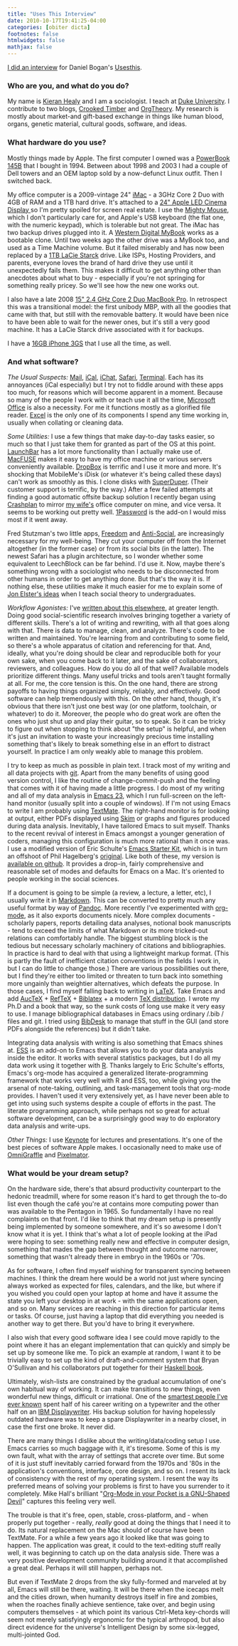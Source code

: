 ```yaml
---
title: "Uses This Interview"
date: 2010-10-17T19:41:25-04:00
categories: [obiter dicta]
footnotes: false
htmlwidgets: false
mathjax: false
---
```



[I did an interview](https://usesthis.com/interviews/kieran.healy/) for Daniel Bogan's [Usesthis](https://usesthis.com/). 


### Who are you, and what do you do?

My name is [Kieran Healy](http://www.kieranhealy.org/ "Kieran's website.") and I am a sociologist. I teach at [Duke University](http://www.duke.edu/ "Duke University's website."). I contribute to two blogs, [Crooked Timber](http://crookedtimber.org/ "Crooked Timber.") and [OrgTheory](http://orgtheory.wordpress.com/ "OrgTheory."). My research is mostly about market-and gift-based exchange in things like human blood, organs, genetic material, cultural goods, software, and ideas.

### What hardware do you use?

Mostly things made by Apple. The first computer I owned was a [PowerBook 145B][powerbook-145b] that I bought in 1994. Between about 1998 and 2003 I had a couple of Dell towers and an OEM laptop sold by a now-defunct Linux outfit. Then I switched back. 

My office computer is a 2009-vintage 24" [iMac][] - a 3GHz Core 2 Duo with 4GB of RAM and a 1TB hard drive. It's attached to a [24" Apple LED Cinema Display ][cinema-display] so I'm pretty spoiled for screen real estate. I use the [Mighty Mouse][mighty-mouse], which I don't particularly care for, and Apple's USB keyboard (the flat one, with the numeric keypad), which is tolerable but not great. The iMac has two backup drives plugged into it. A [Western Digital MyBook][my-book-for-mac] works as a bootable clone. Until two weeks ago the other drive was a MyBook too, and used as a Time Machine volume. But it failed miserably and has now been replaced by a [1TB LaCie Starck][starck] drive. Like ISPs, Hosting Providers, and parents, everyone loves the brand of hard drive they use until it unexpectedly fails them. This makes it difficult to get anything other than anecdotes about what to buy - especially if you're not springing for something really pricey. So we'll see how the new one works out.

I also have a late 2008 [15" 2.4 GHz Core 2 Duo MacBook Pro][macbook-pro]. In retrospect this was a transitional model: the first unibody MBP, with all the goodies that came with that, but still with the removable battery. It would have been nice to have been able to wait for the newer ones, but it's still a very good machine. It has a LaCie Starck drive associated with it for backups.  

I have a [16GB iPhone 3GS][iphone-3gs] that I use all the time, as well.

### And what software?

_The Usual Suspects:_ [Mail][], [iCal][], [iChat][], [Safari][], [Terminal][]. Each has its annoyances (iCal especially) but I try not to fiddle around with these apps too much, for reasons which will become apparent in a moment. Because so many of the people I work with or teach use it all the time, [Microsoft Office][office] is also a necessity. For me it functions mostly as a glorified file reader. [Excel][] is the only one of its components I spend any time working in, usually when collating or cleaning data. 

_Some Utilities:_ I use a few things that make day-to-day tasks easier, so much so that I just take them for granted as part of the OS at this point. [LaunchBar][] has a lot more functionality than I actually make use of. [MacFUSE][] makes it easy to have my office machine or various servers conveniently available. [DropBox][] is terrific and I use it more and more. It's shocking that MobileMe's iDisk (or whatever it's being called these days) can't work as smoothly as this. I clone disks with [SuperDuper][]. (Their customer support is terrific, by the way.) After a few failed attempts at finding a good automatic offsite backup solution I recently began using [Crashplan][] to mirror [my wife's](http://lapaul.org/ "L.A. Paul's website.") office computer on mine, and vice versa. It seems to be working out pretty well. [1Password][] is the add-on I would miss most if it went away. 

Fred Stutzman's two little apps, [Freedom][] and [Anti-Social][anti-social], are increasingly necessary for my well-being. They cut your computer off from the Internet altogether (in the former case) or from its social bits (in the latter). The newest Safari has a plugin architecture, so I wonder whether some equivalent to LeechBlock can be far behind. I'd use it. Now, maybe there's something wrong with a sociologist who needs to be disconnected from other humans in order to get anything done. But that's the way it is. If nothing else, these utilities make it much easier for me to explain some of [Jon Elster's ideas](http://www.powells.com/biblio/61-9780521665612-1 "A book about 'Rationality, Precommitment, and Constraints'.") when I teach social theory to undergraduates.

_Workflow Agonistes:_ I've [written about this elsewhere](http://www.kieranhealy.org/files/misc/workflow-apps.pdf "Kieran's writeup on 'Choosing Your Workflow Applications' (PDF)."), at greater length. Doing good social-scientific research involves bringing together a variety of different skills. There's a lot of writing and rewriting, with all that goes along with that. There is data to manage, clean, and analyze. There's code to be written and maintained. You're learning from and contributing to some field, so there's a whole apparatus of citation and referencing for that. And, ideally, what you're doing should be clear and reproducible both for your own sake, when you come back to it later, and the sake of collaborators, reviewers, and colleagues. How do you do all of that well? Available models prioritize different things. Many useful tricks and tools aren't taught formally at all. For me, the core tension is this. On the one hand, there are strong payoffs to having things organized simply, reliably, and effectively. Good software can help tremendously with this. On the other hand, though, it's obvious that there isn't just one best way (or one platform, toolchain, or whatever) to do it. Moreover, the people who do great work are often the ones who just shut up and play their guitar, so to speak. So it can be tricky to figure out when stopping to think about "the setup" is helpful, and when it's just an invitation to waste your increasingly precious time installing something that's likely to break something else in an effort to distract yourself. In practice I am only weakly able to manage this problem.

I try to keep as much as possible in plain text. I track most of my writing and all data projects with [git][]. Apart from the many benefits of using good version control, I like the routine of change-commit-push and the feeling that comes with it of having made a little progress. I do most of my writing and all of my data analysis in [Emacs 23][emacs-for-mac-os-x], which I run full-screen on the left-hand monitor (usually split into a couple of windows). If I'm not using Emacs to write I am probably using [TextMate][]. The right-hand monitor is for looking at output, either PDFs displayed using [Skim][] or graphs and figures produced during data analysis. Inevitably, I have tailored Emacs to suit myself. Thanks to the recent revival of interest in Emacs amongst a younger generation of coders, managing this configuration is much more rational than it once was. I use a modified version of Eric Schulte's [Emacs Starter Kit](http://eschulte.github.com/emacs-starter-kit/ "A collection of sane Emacs defaults."), which is in turn an offshoot of Phil Hagelberg's [original](http://github.com/technomancy/emacs-starter-kit#readme "A collection of sane Emacs defaults."). Like both of these, my version is [available on github](http://kjhealy.github.com/emacs-starter-kit/ "Kieran's Emacs Starter Kit for the Social Sciences."). It provides a drop-in, fairly comprehensive and reasonable set of modes and defaults for Emacs on a Mac. It's oriented to people working in the social sciences.

If a document is going to be simple (a review, a lecture, a letter, etc), I usually write it in [Markdown][]. This can be converted to pretty much any useful format by way of [Pandoc][]. More recently I've experimented with [org-mode][], as it also exports documents nicely. More complex documents - scholarly papers, reports detailing data analyses, notional book manuscripts - tend to exceed the limits of what Markdown or its more tricked-out relations can comfortably handle. The biggest stumbling block is the tedious but necessary scholarly machinery of citations and bibliographies. In practice is hard to deal with that using a lightweight markup format. (This is partly the fault of inefficient citation conventions in the fields I work in, but I can do little to change those.)  There are various possibilities out there, but I find they're either too limited or threaten to turn back into something more ungainly than weightier alternatives, which defeats the purpose. In those cases, I find myself falling back to writing in [LaTeX][]. Take Emacs and add [AucTeX][] + [RefTeX][] + [Biblatex][] + a modern [TeX distribution][mactex]. I wrote my Ph.D and a book that way, so the sunk costs of long use make it very easy to use. I manage bibliographical databases in Emacs using ordinary /.bib / files and git. I tried using [BibDesk][] to manage that stuff in the GUI (and store PDFs alongside the references) but it didn't take. 

Integrating data analysis with writing is also something that Emacs shines at. [ESS][] is an add-on to Emacs that allows you to do your data analysis inside the editor. It works with several statistics packages, but I do all my data work using it together with [R][]. Thanks largely to Eric Schulte's efforts, Emacs's org-mode has acquired a generalized literate-programming framework that works very well with R and ESS, too, while giving you the arsenal of note-taking, outlining, and task-management tools that org-mode provides. I haven't used it very extensively yet, as I have never been able to get into using such systems despite a couple of efforts in the past. The literate programming approach, while perhaps not so great for actual software development, can be a surprisingly good way to do exploratory data analysis and write-ups. 

_Other Things:_ I use [Keynote][] for lectures and presentations. It's one of the best pieces of software Apple makes. I occasionally need to make use of [OmniGraffle][] and [Pixelmator][].

### What would be your dream setup?

On the hardware side, there's that absurd productivity counterpart to the hedonic treadmill, where for some reason it's hard to get through the to-do list even though the café you're at contains more computing power than was available to the Pentagon in 1965. So fundamentally I have no real complaints on that front. I'd like to think that my dream setup is presently being implemented by someone somewhere, and it's so awesome I don't know what it is yet. I think that's what a lot of people looking at the iPad were hoping to see: something really new and effective in computer design, something that mades the gap between thought and outcome narrower, something that wasn't already there in embryo in the 1960s or '70s. 

As for software, I often find myself wishing for transparent syncing between machines. I think the dream here would be a world not just where syncing always worked as expected for files, calendars, and the like, but where if you wished you could open your laptop at home and have it assume the state you left your desktop in at work - with the same applications open, and so on. Many services are reaching in this direction for particular items or tasks. Of course, just having a laptop that did everything you needed is another way to get there. But you'd have to bring it everywhere. 

I also wish that every good software idea I see could move rapidly to the point where it has an elegant implementation that can quickly and simply be set up by someone like me. To pick an example at random, I want it to be trivially easy to set up the kind of draft-and-comment system that Bryan O'Sullivan and his collaborators put together for their [Haskell book](http://book.realworldhaskell.org/read/ "The 'Real World Haskell' book."). 

Ultimately, wish-lists are constrained by the gradual accumulation of one's own habitual way of working. It can make transitions to new things, even wonderful new things, difficult or irrational. One of the [smartest people I've ever known](http://en.wikipedia.org/wiki/David_Kellogg_Lewis "The Wikipedia entry for David Kellogg Lewis.") spent half of his career writing on a typewriter and the other half on an [IBM Displaywriter][displaywriter]. His backup solution for having hopelessly outdated hardware was to keep a spare Displaywriter in a nearby closet, in case the first one broke. It never did.

There are many things I dislike about the writing/data/coding setup I use. Emacs carries so much baggage with it, it's tiresome. Some of this is my own fault, what with the array of settings that accrete over time. But some of it is just stuff inevitably carried forward from the 1970s and '80s in the application's conventions, interface, core design, and so on. I resent its lack of consistency with the rest of my operating system. I resent the way its preferred means of solving your problems is first to have you surrender to it completely. Mike Hall's brilliant "[Org-Mode in your Pocket is a GNU-Shaped Devil](http://mph.puddingbowl.org/2010/02/org-mode-in-your-pocket-is-a-gnu-shaped-devil/ "A post on org-mode and iPhones by Mike Hall.")" captures this feeling very well. 

The trouble is that it's free, open, stable, cross-platform, and - when properly put together - really, _really_ good at doing the things that I need it to do. Its natural replacement on the Mac should of course have been TextMate. For a while a few years ago it looked like that was going to happen. The application was great, it could to the text-editing stuff really well, it was beginning to catch up on the data analysis side. There was a very positive development community building around it that accomplished a great deal. Perhaps it will still happen, perhaps not.

But even if TextMate 2 drops from the sky fully-formed and marveled at by all, Emacs will still be there, waiting. It will be there when the icecaps melt and the cities drown, when humanity destroys itself in fire and zombies, when the roaches finally achieve sentience, take over, and begin using computers themselves - at which point its various Ctrl-Meta key-chords will seem not merely satisfyingly ergonomic for the typical arthropod, but also direct evidence for the universe's Intelligent Design by some six-legged, multi-jointed God.

[1password]: https://1password.com "Password management software for Mac OS X."
[anti-social]: https://freedom.to/ "Productivity software that locks you out of social networking sites."
[auctex]: http://www.gnu.org/software/auctex/ "An Emacs package for TeX support."
[bibdesk]: https://bibdesk.sourceforge.net/ "A bibliography manager for Mac OS X."
[biblatex]: https://ctan.org/pkg/biblatex "Software for supporting bibliographies in LaTeX."
[cinema-display]: https://en.wikipedia.org/wiki/Apple_Cinema_Display "An LCD display."
[crashplan]: https://www.crashplan.com/en-us/ "An online backup service."
[displaywriter]: https://www.ibm.com/ibm/history/exhibits/pc/pc_8.html "An old desktop text processor."
[dropbox]: https://www.dropbox.com/ "Online syncing and storage."
[emacs-for-mac-os-x]: https://emacsformacosx.com/ "Mac builds of Emacs."
[ess]: https://ess.r-project.org/ "An Emacs package for statistical analysis program support."
[excel]: https://www.microsoft.com/en-us/microsoft-365/excel "A spreadsheet application."
[freedom]: https://freedom.to/ "Productivity software that locks you away from the Internet."
[git]: https://git-scm.com/ "A version control system."
[ical]: https://en.wikipedia.org/wiki/Calendar_(Apple) "The calendar software included with macOS."
[ichat]: https://en.wikipedia.org/wiki/IChat "An AIM/Jabber client included with Mac OS X."
[imac]: https://www.apple.com/imac-24/ "An all-in-one computer."
[iphone-3gs]: https://en.wikipedia.org/wiki/IPhone_3GS "A 3 megapixel smartphone."
[keynote]: https://www.apple.com/keynote/ "Presentation software for the Mac."
[latex]: https://www.latex-project.org/ "Typesetting software."
[launchbar]: https://www.obdev.at/products/launchbar/index.html "An application launcher and data manager for the Mac."
[macbook-pro]: https://www.apple.com/macbook-pro/ "A laptop."
[macfuse]: https://code.google.com/archive/p/macfuse "A system for adding third-party file systems to Mac OS X."
[mactex]: https://tug.org/mactex/ "A version of TeX for the Mac."
[mail]: https://en.wikipedia.org/wiki/Mail_(application) "The default Mac OS X mail client."
[markdown]: https://daringfireball.net/projects/markdown/ "An email-like format for marking up text."
[mighty-mouse]: https://en.wikipedia.org/wiki/Apple_Mighty_Mouse "A wireless mouse."
[my-book-for-mac]: https://www.wd.com/en/products/products.aspx?id=250 "An external hard drive."
[office]: https://www.microsoft.com/en-us/microsoft-365 "An office productivity suite."
[omnigraffle]: https://www.omnigroup.com/omnigraffle/ "Diagramming software for the Mac."
[org-mode]: https://orgmode.org/ "An Emacs mode for notes and to-do items."
[pandoc]: https://pandoc.org/ "A Markdown document converter."
[pixelmator]: http://web.archive.org/web/20230419034642/https://www.pixelmator.com/mac/ "An image editor for the Mac."
[powerbook-145b]: https://lowendmac.com/1993/powerbook-145b/ "A Mac laptop from the early 90's."
[r]: http://www.r-project.org/ "Software for statistical computing and graphics."
[reftex]: http://www.gnu.org/software/auctex/reftex.html "An Emacs package for label, reference and citation support in LATEX."
[safari]: https://www.apple.com/safari/ "A fast web browser."
[skim]: https://skim-app.sourceforge.net/ "PDF reader/note-taker software for the Mac."
[starck]: http://web.archive.org/web/20190506111923/https://www.amazon.com/LaCie-Starck-Portable-External-301892/dp/B002VDTG22 "An external hard drive."
[superduper]: https://shirt-pocket.com/SuperDuper/SuperDuperDescription.html "An excellent Mac backup/cloning application."
[terminal]: https://en.wikipedia.org/wiki/Terminal_(OS_X) "A console application included with Mac OS X."
[textmate]: https://macromates.com/ "A text editor for the Mac."
